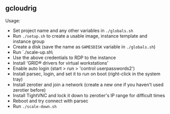 gcloudrig
---------

Usage:
- Set project name and any other variables in `./globals.sh`
- Run `./setup.sh` to create a usable image, instance template and instance group
- Create a disk (save the name as `GAMESDISK` variable in `./globals.sh`)
- Run `./scale-up.sh\
- Use the above credentials to RDP to the instance
- Install 'GRID® drivers for virtual workstations'
- Enable auto login (start > run > 'control userpasswords2')
- Install parsec, login, and set it to run on boot (right-click in the system tray)
- Install zerotier and join a network (create a new one if you haven't used zerotier before)
- Install TightVNC and lock it down to zerotier's IP range for difficult times
- Reboot and try connect with parsec
- Run `./scale-down.sh`
